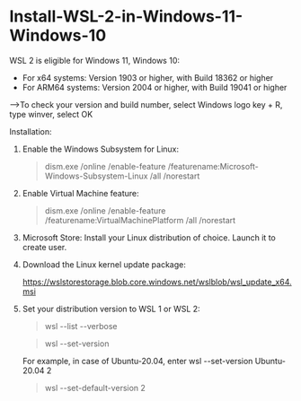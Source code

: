 # Install-WSL-2-in-Windows-11-Windows-10
WSL 2 is eligible for Windows 11, Windows 10:

* For x64 systems: Version 1903 or higher, with Build 18362 or higher
* For ARM64 systems: Version 2004 or higher, with Build 19041 or higher

-->To check your version and build number, select Windows logo key + R, type winver, select OK


Installation: 

1. Enable the Windows Subsystem for Linux:

   > dism.exe /online /enable-feature /featurename:Microsoft-Windows-Subsystem-Linux /all /norestart

2. Enable Virtual Machine feature:
   
   > dism.exe /online /enable-feature /featurename:VirtualMachinePlatform /all /norestart

4. Microsoft Store: Install your Linux distribution of choice. Launch it to create user.

3. Download the Linux kernel update package:

   https://wslstorestorage.blob.core.windows.net/wslblob/wsl_update_x64.msi

5. Set your distribution version to WSL 1 or WSL 2:
   
   > wsl --list --verbose
   
   > wsl --set-version <distribution name> <versionNumber>
   
     For example, in case of Ubuntu-20.04, enter wsl --set-version Ubuntu-20.04 2 

   > wsl --set-default-version 2
   

